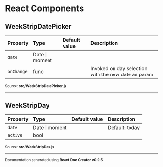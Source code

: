 # React Components


## WeekStripDatePicker



Property | Type | Default value | Description
:--- | :--- | :--- | :---
`date`|Date \| moment||
`onChange`|func||Invoked on day selection with the new date as param

<sub>Source: **src/WeekStripDatePicker.js**</sub>

-----

## WeekStripDay



Property | Type | Default value | Description
:--- | :--- | :--- | :---
`date`|Date \| moment||Default: today
`active`|bool||

<sub>Source: **src/WeekStripDay.js**</sub>

-----

<sub>Documentation generated using **React Doc Creator v0.0.5**</sub>
